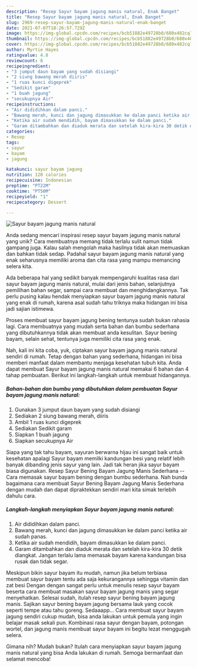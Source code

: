 ```yaml
---
description: "Resep Sayur bayam jagung manis natural, Enak Banget"
title: "Resep Sayur bayam jagung manis natural, Enak Banget"
slug: 2969-resep-sayur-bayam-jagung-manis-natural-enak-banget
date: 2021-07-07T18:26:57.729Z
image: https://img-global.cpcdn.com/recipes/bcb51882e49728b0/680x482cq70/sayur-bayam-jagung-manis-natural-foto-resep-utama.jpg
thumbnail: https://img-global.cpcdn.com/recipes/bcb51882e49728b0/680x482cq70/sayur-bayam-jagung-manis-natural-foto-resep-utama.jpg
cover: https://img-global.cpcdn.com/recipes/bcb51882e49728b0/680x482cq70/sayur-bayam-jagung-manis-natural-foto-resep-utama.jpg
author: Myrtie Hayes
ratingvalue: 4.8
reviewcount: 8
recipeingredient:
- "3 jumput daun bayam yang sudah disiangi"
- "2 siung bawang merah diiris"
- "1 ruas kunci digeprek"
- "Sedikit garam"
- "1 buah jagung"
- "secukupnya Air"
recipeinstructions:
- "Air dididihkan dalam panci."
- "Bawang merah, kunci dan jagung dimasukkan ke dalam panci ketika air sudah panas."
- "Ketika air sudah mendidih, bayam dimasukkan ke dalam panci."
- "Garam ditambahkan dan diaduk merata dan setelah kira-kira 30 detik diangkat. Jangan terlalu lama memasak bayam karena kandungan bisa rusak dan tidak segar."
categories:
- Resep
tags:
- sayur
- bayam
- jagung

katakunci: sayur bayam jagung 
nutrition: 120 calories
recipecuisine: Indonesian
preptime: "PT22M"
cooktime: "PT50M"
recipeyield: "1"
recipecategory: Dessert

---
```



![Sayur bayam jagung manis natural](https://img-global.cpcdn.com/recipes/bcb51882e49728b0/680x482cq70/sayur-bayam-jagung-manis-natural-foto-resep-utama.jpg)

Anda sedang mencari inspirasi resep sayur bayam jagung manis natural yang unik? Cara membuatnya memang tidak terlalu sulit namun tidak gampang juga. Kalau salah mengolah maka hasilnya tidak akan memuaskan dan bahkan tidak sedap. Padahal sayur bayam jagung manis natural yang enak seharusnya memiliki aroma dan cita rasa yang mampu memancing selera kita.

Ada beberapa hal yang sedikit banyak mempengaruhi kualitas rasa dari sayur bayam jagung manis natural, mulai dari jenis bahan, selanjutnya pemilihan bahan segar, sampai cara membuat dan menghidangkannya. Tak perlu pusing kalau hendak menyiapkan sayur bayam jagung manis natural yang enak di rumah, karena asal sudah tahu triknya maka hidangan ini bisa jadi sajian istimewa.

Proses membuat sayur bayam jagung bening tentunya sudah bukan rahasia lagi. Cara membuatnya yang mudah serta bahan dan bumbu sederhana yang dibutuhkannya tidak akan membuat anda kesulitan. Sayur bening bayam, selain sehat, tentunya juga memiliki cita rasa yang enak.


Nah, kali ini kita coba, yuk, ciptakan sayur bayam jagung manis natural sendiri di rumah. Tetap dengan bahan yang sederhana, hidangan ini bisa memberi manfaat dalam membantu menjaga kesehatan tubuh kita. Anda dapat membuat Sayur bayam jagung manis natural memakai 6 bahan dan 4 tahap pembuatan. Berikut ini langkah-langkah untuk membuat hidangannya.

<!--inarticleads1-->

##### Bahan-bahan dan bumbu yang dibutuhkan dalam pembuatan Sayur bayam jagung manis natural:

1. Gunakan 3 jumput daun bayam yang sudah disiangi
1. Sediakan 2 siung bawang merah, diiris
1. Ambil 1 ruas kunci digeprek
1. Sediakan Sedikit garam
1. Siapkan 1 buah jagung
1. Siapkan secukupnya Air


Siapa yang tak tahu bayam, sayuran berwarna hijau ini sangat baik untuk kesehatan apalagi Sayur bayam memilki kandungan besi yang relatif lebih banyak dibanding jenis sayur yang lain. Jadi tak heran jika sayur bayam biasa digunakan. Resep Sayur Bening Bayam Jagung Manis Sederhana --Cara memasak sayur bayam bening dengan bumbu sederhana. Nah bunda bagaimana cara membuat Sayur Bening Bayam Jagung Manis Sederhana dengan mudah dan dapat dipraktekkan sendiri mari kita simak terlebih dahulu cara. 

<!--inarticleads2-->

##### Langkah-langkah menyiapkan Sayur bayam jagung manis natural:

1. Air dididihkan dalam panci.
1. Bawang merah, kunci dan jagung dimasukkan ke dalam panci ketika air sudah panas.
1. Ketika air sudah mendidih, bayam dimasukkan ke dalam panci.
1. Garam ditambahkan dan diaduk merata dan setelah kira-kira 30 detik diangkat. Jangan terlalu lama memasak bayam karena kandungan bisa rusak dan tidak segar.


Meskipun bikin sayur bayam itu mudah, namun jika belum terbiasa membuat sayur bayam tentu ada saja kekurangannya sehingga vitamin dan zat besi Dengan dengan sangat perlu untuk menulis resep sayur bayam beserta cara membuat masakan sayur bayam jagung manis yang segar menyehatkan. Selesai sudah, itulah resep sayur bening bayam jagung manis. Sajikan sayur bening bayam jagung bersama lauk yang cocok seperti tempe atau tahu goreng. Sedaaapp… Cara membuat sayur bayam jagung sendiri cukup mudah, bisa anda lakukan untuk pemula yang ingin belajar masak sekali pun. Kombinasi rasa sayur dengan bayam, potongan wortel, dan jagung manis membuat sayur bayam ini begitu lezat menggugah selera. 

Gimana nih? Mudah bukan? Itulah cara menyiapkan sayur bayam jagung manis natural yang bisa Anda lakukan di rumah. Semoga bermanfaat dan selamat mencoba!
